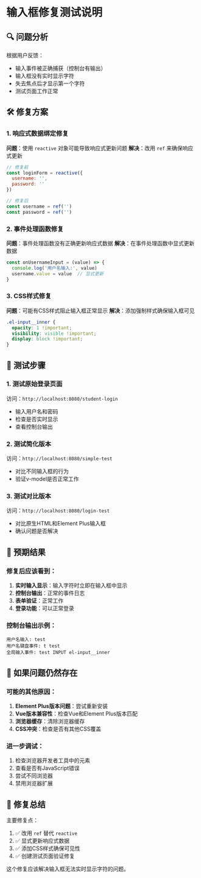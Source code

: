 # 输入框修复测试说明

## 🔍 问题分析
根据用户反馈：
- 输入事件被正确捕获（控制台有输出）
- 输入框没有实时显示字符
- 失去焦点后才显示第一个字符
- 测试页面工作正常

## 🛠️ 修复方案

### 1. 响应式数据绑定修复
**问题**：使用 `reactive` 对象可能导致响应式更新问题
**解决**：改用 `ref` 来确保响应式更新

```javascript
// 修复前
const loginForm = reactive({
  username: '',
  password: ''
})

// 修复后
const username = ref('')
const password = ref('')
```

### 2. 事件处理函数修复
**问题**：事件处理函数没有正确更新响应式数据
**解决**：在事件处理函数中显式更新数据

```javascript
const onUsernameInput = (value) => {
  console.log('用户名输入:', value)
  username.value = value  // 显式更新
}
```

### 3. CSS样式修复
**问题**：可能有CSS样式阻止输入框正常显示
**解决**：添加强制样式确保输入框可见

```scss
.el-input__inner {
  opacity: 1 !important;
  visibility: visible !important;
  display: block !important;
}
```

## 🧪 测试步骤

### 1. 测试原始登录页面
访问：`http://localhost:8080/student-login`
- 输入用户名和密码
- 检查是否实时显示
- 查看控制台输出

### 2. 测试简化版本
访问：`http://localhost:8080/simple-test`
- 对比不同输入框的行为
- 验证v-model是否正常工作

### 3. 测试对比版本
访问：`http://localhost:8080/login-test`
- 对比原生HTML和Element Plus输入框
- 确认问题是否解决

## 🔧 预期结果

### 修复后应该看到：
1. **实时输入显示**：输入字符时立即在输入框中显示
2. **控制台输出**：正常的事件日志
3. **表单验证**：正常工作
4. **登录功能**：可以正常登录

### 控制台输出示例：
```
用户名输入: test
用户名键盘事件: t test
全局输入事件: test INPUT el-input__inner
```

## 🚀 如果问题仍然存在

### 可能的其他原因：
1. **Element Plus版本问题**：尝试重新安装
2. **Vue版本兼容性**：检查Vue和Element Plus版本匹配
3. **浏览器缓存**：清除浏览器缓存
4. **CSS冲突**：检查是否有其他CSS覆盖

### 进一步调试：
1. 检查浏览器开发者工具中的元素
2. 查看是否有JavaScript错误
3. 尝试不同浏览器
4. 禁用浏览器扩展

## 📝 修复总结

主要修复点：
1. ✅ 改用 `ref` 替代 `reactive`
2. ✅ 显式更新响应式数据
3. ✅ 添加CSS样式确保可见性
4. ✅ 创建测试页面验证修复

这个修复应该解决输入框无法实时显示字符的问题。
